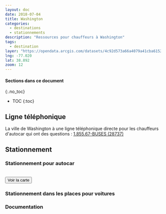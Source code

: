 ```yaml
---
layout: doc
date: 2018-07-04
title: Washington
categories:
  - destinations
  - stationnements
description: "Ressources pour chauffeurs à Washington"
tags:
  - destination
layer: "https://opendata.arcgis.com/datasets/4c92d573a66a4079a41cba615263f1f6_101.geojson"
lng: -77.020
lat: 38.892
zoom: 12
---
```


#### Sections dans ce document
{:.no_toc}
* TOC
{:toc}

## Ligne téléphonique

La ville de Washington à une ligne téléphonique directe pour les chauffeurs d'autocar qui ont des questions : <a href="tel:1-855-672-8737" title="1.855.67-BUSES (28737)">1.855.67-BUSES (28737)</a>

## Stationnement

### Stationnement pour autocar

<br>
<input class="uk-button uk-button-primary uk-width-1-1" type="button" onclick="location.href='/mappes/mappe-stationnement/index.html?layer={{ page.layer }}&lng={{ page.lng }}&lat={{ page.lat }}&zoom={{ page.zoom }}'" value="Voir la carte">

### Stationnement dans les places pour voitures

### Documentation
